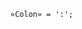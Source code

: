 <!-- This file is generated automatically by infrastructure scripts. Please don't edit by hand. -->

```{ .ebnf .slang-ebnf #Colon }
«Colon» = ':';
```
